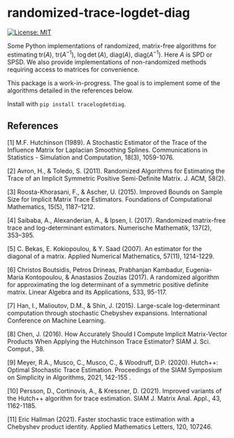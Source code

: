 # randomized-trace-logdet-diag

[![License: MIT](https://img.shields.io/badge/License-MIT-yellow.svg)](https://opensource.org/licenses/MIT)

Some Python implementations of randomized, matrix-free algorithms for estimating $\text{tr}(A)$, $\text{tr}(A^{-1})$, $\log \det(A)$, $\text{diag}(A)$, $\text{diag}(A^{-1})$. Here $A$ is SPD or SPSD. We also provide implementations of non-randomized methods requiring access to matrices for convenience.

This package is a work-in-progress. The goal is to implement some of the algorithms detailed in the references below.

Install with ``pip install tracelogdetdiag``.

## References

<a id="1">[1]</a>  M.F. Hutchinson (1989). A Stochastic Estimator of the Trace of the Influence Matrix for Laplacian Smoothing Splines. Communications in Statistics - Simulation and Computation, 18(3), 1059-1076.

<a id="2">[2]</a> Avron, H., & Toledo, S. (2011). Randomized Algorithms for Estimating the Trace of an Implicit Symmetric Positive Semi-Definite Matrix. J. ACM, 58(2).

<a id="3">[3]</a> Roosta-Khorasani, F., & Ascher, U. (2015). Improved Bounds on Sample Size for Implicit Matrix Trace Estimators. Foundations of Computational Mathematics, 15(5), 1187–1212.

<a id="4">[4]</a> Saibaba, A., Alexanderian, A., & Ipsen, I. (2017). Randomized matrix-free trace and log-determinant estimators. Numerische Mathematik, 137(2), 353–395.

<a id="5">[5]</a> C. Bekas, E. Kokiopoulou, & Y. Saad (2007). An estimator for the diagonal of a matrix. Applied Numerical Mathematics, 57(11), 1214-1229.

<a id="6">[6]</a> Christos Boutsidis, Petros Drineas, Prabhanjan Kambadur, Eugenia-Maria Kontopoulou, & Anastasios Zouzias (2017). A randomized algorithm for approximating the log determinant of a symmetric positive definite matrix. Linear Algebra and its Applications, 533, 95-117.

<a id="7">[7]</a> Han, I., Malioutov, D.M., & Shin, J. (2015). Large-scale log-determinant computation through stochastic Chebyshev expansions. International Conference on Machine Learning.

<a id="8">[8]</a> Chen, J. (2016). How Accurately Should I Compute Implicit Matrix-Vector Products When Applying the Hutchinson Trace Estimator? SIAM J. Sci. Comput., 38.

<a id="9">[9]</a> Meyer, R.A., Musco, C., Musco, C., & Woodruff, D.P. (2020). Hutch++: Optimal Stochastic Trace Estimation. Proceedings of the SIAM Symposium on Simplicity in Algorithms, 2021, 142-155 .

<a id="10">[10]</a> Persson, D., Cortinovis, A., & Kressner, D. (2021). Improved variants of the Hutch++ algorithm for trace estimation. SIAM J. Matrix Anal. Appl., 43, 1162-1185.

<a id="11">[11]</a> Eric Hallman (2021). Faster stochastic trace estimation with a Chebyshev product identity. Applied Mathematics Letters, 120, 107246.


